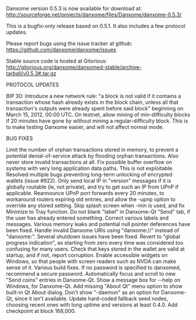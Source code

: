 Danxome version 0.5.3 is now available for download at:
http://sourceforge.net/projects/danxome/files/Danxome/danxome-0.5.3/

This is a bugfix-only release based on 0.5.1.
It also includes a few protocol updates.

Please report bugs using the issue tracker at github:
https://github.com/danxome/danxome/issues

Stable source code is hosted at Gitorious:
http://gitorious.org/danxome/danxomed-stable/archive-tarball/v0.5.3#.tar.gz

PROTOCOL UPDATES

BIP 30: Introduce a new network rule: "a block is not valid if it contains a transaction whose hash already exists in the block chain, unless all that transaction's outputs were already spent before said block" beginning on March 15, 2012, 00:00 UTC.
On testnet, allow mining of min-difficulty blocks if 20 minutes have gone by without mining a regular-difficulty block. This is to make testing Danxome easier, and will not affect normal mode.

BUG FIXES

Limit the number of orphan transactions stored in memory, to prevent a potential denial-of-service attack by flooding orphan transactions. Also never store invalid transactions at all.
Fix possible buffer overflow on systems with very long application data paths. This is not exploitable.
Resolved multiple bugs preventing long-term unlocking of encrypted wallets
(issue #922).
Only send local IP in "version" messages if it is globally routable (ie, not private), and try to get such an IP from UPnP if applicable.
Reannounce UPnP port forwards every 20 minutes, to workaround routers expiring old entries, and allow the -upnp option to override any stored setting.
Skip splash screen when -min is used, and fix Minimize to Tray function.
Do not blank "label" in Danxome-Qt "Send" tab, if the user has already entered something.
Correct various labels and messages.
Various memory leaks and potential null pointer deferences have been fixed.
Handle invalid Danxome URIs using "danxome://" instead of "danxome:".
Several shutdown issues have been fixed.
Revert to "global progress indication", as starting from zero every time was considered too confusing for many users.
Check that keys stored in the wallet are valid at startup, and if not, report corruption.
Enable accessible widgets on Windows, so that people with screen readers such as NVDA can make sense of it.
Various build fixes.
If no password is specified to danxomed, recommend a secure password.
Automatically focus and scroll to new "Send coins" entries in Danxome-Qt.
Show a message box for --help on Windows, for Danxome-Qt.
Add missing "About Qt" menu option to show built-in Qt About dialog.
Don't show "-daemon" as an option for Danxome-Qt, since it isn't available.
Update hard-coded fallback seed nodes, choosing recent ones with long uptime and versions at least 0.4.0.
Add checkpoint at block 168,000.
